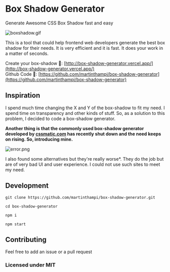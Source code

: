 # Box Shadow Generator
Generate Awesome CSS Box Shadow fast and easy  

![boxshadow.gif](https://cdn.hashnode.com/res/hashnode/image/upload/v1612172944375/Nm_koBg_E.gif)

This is a tool that could help frontend web developers generate the best box shadow for their needs. It is very efficient and it is fast. It does your work in a matter of seconds.

Create your box-shadow 👊: [http://box-shadow-generator.vercel.app/](http://box-shadow-generator.vercel.app/) <br>
Github Code 🚀: [https://github.com/martinthampi/box-shadow-generator](https://github.com/martinthampi/box-shadow-generator)

## Inspiration

I spend much time changing the X and Y of the box-shadow to fit my need. I spend time on transparency and other kinds of stuff. So, as a solution to this problem, I decided to code a box-shadow generator. 

**Another thing is that the commonly used box-shadow generator developed by [cssmatic.com](https://www.cssmatic.com/box-shadow) has recently shut down and the need keeps on rising. So, introducing mine.**

![error.png](https://cdn.hashnode.com/res/hashnode/image/upload/v1612174183383/sU1ExAjtg.png)

I also found some alternatives but they're really worse*. They do the job but are of very bad UI and user experience. I could not use such sites to meet my need. 

## Development

```
git clone https://github.com/martinthampi/box-shadow-generator.git
```
```
cd box-shadow-generator

```
```
npm i
```
```
npm start
```
## Contributing
Feel free to add an issue or a pull request

### Licensed under MIT
